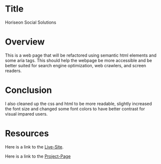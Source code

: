 # Title
Horiseon Social Solutions 

# Overview

This is a web page that will be refactored using semantic html elements and some aria tags. This should help the webpage be more accessible and be better suited for search engine optimization, web crawlers, and screen readers.

# Conclusion

 I also cleaned up the css and html to be more readable, slightly increased the font size and changed some font colors to have better contrast for visual impared users.

# Resources 

Here is a link to the [Live-Site](https://brandonva.github.io/Refactor-for-accessibility/).

Here is a link to the [Project-Page](https://github.com/BrandonVA/Refactor-for-accessibility)